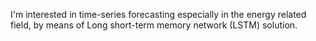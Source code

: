 I'm interested in time-series forecasting especially in the energy related field, by means of Long short-term memory network (LSTM) solution.  
